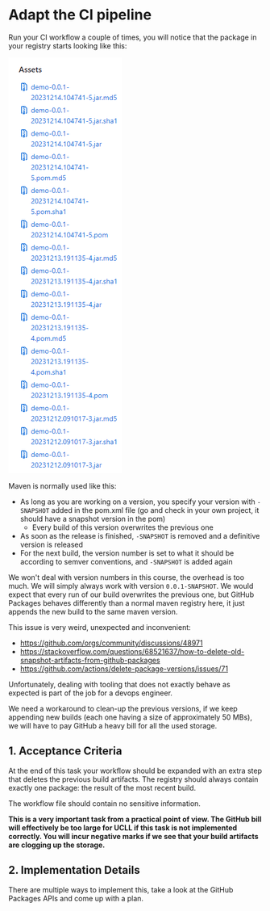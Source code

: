 # Adapt the CI pipeline

Run your CI workflow a couple of times, you will notice that the package in your registry starts looking like this:

<a href="./images/3-1-Build artifacts are constantly added.png">
    <img src="./images/3-1-Build artifacts are constantly added.png">
</a>

Maven is normally used like this:

* As long as you are working on a version, you specify your version with `-SNAPSHOT` added in the pom.xml file (go and check in your own project, it should have a snapshot version in the pom)
    * Every build of this version overwrites the previous one
* As soon as the release is finished, `-SNAPSHOT` is removed and a definitive version is released
* For the next build, the version number is set to what it should be according to semver conventions, and `-SNAPSHOT` is added again

We won't deal with version numbers in this course, the overhead is too much. We will simply always work with version `0.0.1-SNAPSHOT`. We would expect that every run of our build overwrites the previous one, but GitHub Packages behaves differently than a normal maven registry here, it just appends the new build to the same maven version.

This issue is very weird, unexpected and inconvenient: 
* https://github.com/orgs/community/discussions/48971
* https://stackoverflow.com/questions/68521637/how-to-delete-old-snapshot-artifacts-from-github-packages
* https://github.com/actions/delete-package-versions/issues/71

Unfortunately, dealing with tooling that does not exactly behave as expected is part of the job for a devops engineer.

We need a workaround to clean-up the previous versions, if we keep appending new builds (each one having a size of approximately 50 MBs), we will have to pay GitHub a heavy bill for all the used storage.

## 1. Acceptance Criteria

At the end of this task your workflow should be expanded with an extra step that deletes the previous build artifacts. The registry should always contain exactly one package: the result of the most recent build.

The workflow file should contain no sensitive information.

**This is a very important task from a practical point of view. The GitHub bill will effectively be too large for UCLL if this task is not implemented correctly. You will incur negative marks if we see that your build artifacts are clogging up the storage.**

## 2. Implementation Details

There are multiple ways to implement this, take a look at the GitHub Packages APIs and come up with a plan.
